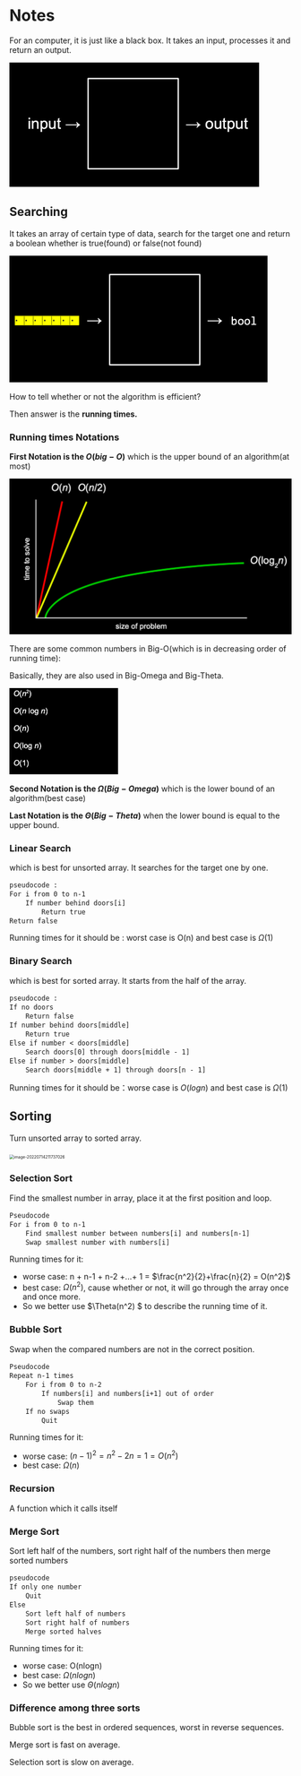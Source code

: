 # Notes

For an computer, it is just like a black box. It takes an input, processes it and return an output.

<img src="image-20220714205215848.png" alt="image-20220714205215848" style="zoom:50%;" />

## Searching

It takes an array of certain type of data, search for the target one and return a boolean whether is true(found) or false(not found)

<img src="image-20220714205517016.png" alt="image-20220714205517016" style="zoom:50%;" />

How to tell whether or not the algorithm is efficient?

Then answer is the **running times.**

### Running times Notations

**First Notation is the $O(big-O)$** which is the upper bound of an algorithm(at most)

<img src="image-20220714210026644.png" alt="image-20220714210026644" style="zoom:50%;" />

There are some common numbers in Big-O(which is in decreasing order of running time):

Basically, they are also used in Big-Omega and Big-Theta.

<img src="image-20220714210124651.png" alt="image-20220714210124651" style="zoom:50%;" />

**Second Notation is the $\Omega(Big-Omega)$** which is the lower bound of an algorithm(best case)

**Last Notation is the $\Theta(Big-Theta)$** when the lower bound is equal to the upper bound.

### Linear Search

which is best for unsorted array. It searches for the target one by one.

```pseudocode
pseudocode : 
For i from 0 to n-1
    If number behind doors[i]
        Return true
Return false
```

Running times for it should be : worst case is O(n) and best case is $\Omega(1)$ 

### Binary Search

which is best for sorted array. It starts from the half of the array.

```pseudocode
pseudocode : 
If no doors
    Return false
If number behind doors[middle]
    Return true
Else if number < doors[middle]
    Search doors[0] through doors[middle - 1]
Else if number > doors[middle]
    Search doors[middle + 1] through doors[n - 1]
```

Running times for it should be：worse case is $O(logn)$ and best case is $\Omega(1)$

## Sorting

Turn unsorted array to sorted array.

<img src="/Users/beckhol/Library/Application Support/typora-user-images/image-20220714211737026.png" alt="image-20220714211737026" style="zoom:50%;" />

### Selection Sort

Find the smallest number in array, place it at the first position and loop.

```pseudocode
Pseudocode
For i from 0 to n-1
    Find smallest number between numbers[i] and numbers[n-1]
    Swap smallest number with numbers[i]
```

Running times for it:

- worse case: n + n-1 + n-2 +...+ 1 = $\frac{n^2}{2}+\frac{n}{2} = O(n^2)$
- best case: $\Omega(n^2)$, cause whether or not, it will go through the array once and once more.
- So we better use $\Theta(n^2) $ to describe the running time of it.

### Bubble Sort

Swap when the compared numbers are not in the correct position.

```pseudocode
Pseudocode
Repeat n-1 times
    For i from 0 to n-2
        If numbers[i] and numbers[i+1] out of order
            Swap them
    If no swaps
        Quit
```

Running times for it:

- worse case: $(n-1)^2 = n^2-2n=1 = O(n^2)$
- best case: $\Omega(n)$

### Recursion

A function which it calls itself

### Merge Sort

Sort left half of the numbers, sort right half of the numbers then merge sorted numbers

```pseudocode
pseudocode
If only one number
    Quit
Else
    Sort left half of numbers
    Sort right half of numbers
    Merge sorted halves
```

Running times for it:

- worse case:  O(nlogn)
- best case: $\Omega(nlogn)$
- So we better use $\Theta(nlogn)$  

### Difference among three sorts

Bubble sort is the best in ordered sequences, worst in reverse sequences.

Merge sort is fast on average.

Selection sort is slow on average.

